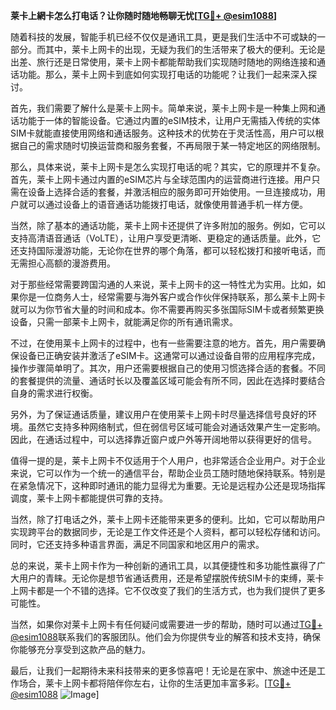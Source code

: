 **莱卡上網卡怎么打电话？让你随时随地畅聊无忧[[TG💪+ @esim1088](https://t.me/s/esim1088)]**

随着科技的发展，智能手机已经不仅仅是通讯工具，更是我们生活中不可或缺的一部分。而其中，莱卡上网卡的出现，无疑为我们的生活带来了极大的便利。无论是出差、旅行还是日常使用，莱卡上网卡都能帮助我们实现随时随地的网络连接和通话功能。那么，莱卡上网卡到底如何实现打电话的功能呢？让我们一起来深入探讨。

首先，我们需要了解什么是莱卡上网卡。简单来说，莱卡上网卡是一种集上网和通话功能于一体的智能设备。它通过内置的eSIM技术，让用户无需插入传统的实体SIM卡就能直接使用网络和通话服务。这种技术的优势在于灵活性高，用户可以根据自己的需求随时切换运营商和服务套餐，不再局限于某一特定地区的网络限制。

那么，具体来说，莱卡上网卡是怎么实现打电话的呢？其实，它的原理并不复杂。首先，莱卡上网卡通过内置的eSIM芯片与全球范围内的运营商进行连接。用户只需在设备上选择合适的套餐，并激活相应的服务即可开始使用。一旦连接成功，用户就可以通过设备上的语音通话功能拨打电话，就像使用普通手机一样方便。

当然，除了基本的通话功能，莱卡上网卡还提供了许多附加的服务。例如，它可以支持高清语音通话（VoLTE），让用户享受更清晰、更稳定的通话质量。此外，它还支持国际漫游功能，无论你在世界的哪个角落，都可以轻松拨打和接听电话，而无需担心高额的漫游费用。

对于那些经常需要跨国沟通的人来说，莱卡上网卡的这一特性尤为实用。比如，如果你是一位商务人士，经常需要与海外客户或合作伙伴保持联系，那么莱卡上网卡就可以为你节省大量的时间和成本。你不需要再购买多张国际SIM卡或者频繁更换设备，只需一部莱卡上网卡，就能满足你的所有通讯需求。

不过，在使用莱卡上网卡的过程中，也有一些需要注意的地方。首先，用户需要确保设备已正确安装并激活了eSIM卡。这通常可以通过设备自带的应用程序完成，操作步骤简单明了。其次，用户还需要根据自己的使用习惯选择合适的套餐。不同的套餐提供的流量、通话时长以及覆盖区域可能会有所不同，因此在选择时要结合自身的需求进行权衡。

另外，为了保证通话质量，建议用户在使用莱卡上网卡时尽量选择信号良好的环境。虽然它支持多种网络制式，但在弱信号区域可能会对通话效果产生一定影响。因此，在通话过程中，可以选择靠近窗户或户外等开阔地带以获得更好的信号。

值得一提的是，莱卡上网卡不仅适用于个人用户，也非常适合企业用户。对于企业来说，它可以作为一个统一的通信平台，帮助企业员工随时随地保持联系。特别是在紧急情况下，这种即时通讯的能力显得尤为重要。无论是远程办公还是现场指挥调度，莱卡上网卡都能提供可靠的支持。

当然，除了打电话之外，莱卡上网卡还能带来更多的便利。比如，它可以帮助用户实现跨平台的数据同步，无论是工作文件还是个人资料，都可以轻松存储和访问。同时，它还支持多种语言界面，满足不同国家和地区用户的需求。

总的来说，莱卡上网卡作为一种创新的通讯工具，以其便捷性和多功能性赢得了广大用户的青睐。无论你是想节省通话费用，还是希望摆脱传统SIM卡的束缚，莱卡上网卡都是一个不错的选择。它不仅改变了我们的生活方式，也为我们提供了更多可能性。

当然，如果你对莱卡上网卡有任何疑问或需要进一步的帮助，随时可以通过[TG💪+ @esim1088](https://t.me/s/esim1088)联系我们的客服团队。他们会为你提供专业的解答和技术支持，确保你能够充分享受到这款产品的魅力。

最后，让我们一起期待未来科技带来的更多惊喜吧！无论是在家中、旅途中还是工作场合，莱卡上网卡都将陪伴你左右，让你的生活更加丰富多彩。[[TG💪+ @esim1088](https://t.me/s/esim1088) ![Image](https://i.postimg.cc/4NQfJmqS/Snipaste-2025-05-13-00-14-12.png)]